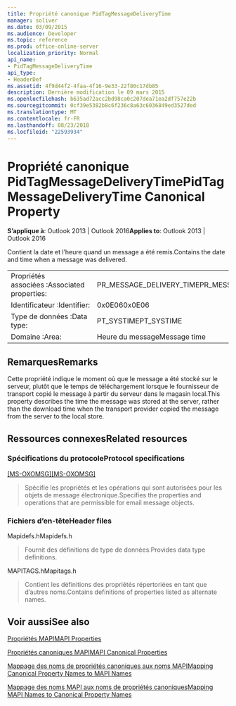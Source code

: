```yaml
---
title: Propriété canonique PidTagMessageDeliveryTime
manager: soliver
ms.date: 03/09/2015
ms.audience: Developer
ms.topic: reference
ms.prod: office-online-server
localization_priority: Normal
api_name:
- PidTagMessageDeliveryTime
api_type:
- HeaderDef
ms.assetid: 4f9d44f2-4faa-4f16-9e33-22f80c17db85
description: Dernière modification le 09 mars 2015
ms.openlocfilehash: b635ad72acc2bd98ca0c207dea71ea2df757e22b
ms.sourcegitcommit: 0cf39e5382b8c6f236c8a63c6036849ed3527ded
ms.translationtype: MT
ms.contentlocale: fr-FR
ms.lasthandoff: 08/23/2018
ms.locfileid: "22593934"
---
```

# <a name="pidtagmessagedeliverytime-canonical-property"></a><span data-ttu-id="42bb1-103">Propriété canonique PidTagMessageDeliveryTime</span><span class="sxs-lookup"><span data-stu-id="42bb1-103">PidTagMessageDeliveryTime Canonical Property</span></span>

  
  
<span data-ttu-id="42bb1-104">**S’applique à**: Outlook 2013 | Outlook 2016</span><span class="sxs-lookup"><span data-stu-id="42bb1-104">**Applies to**: Outlook 2013 | Outlook 2016</span></span> 
  
<span data-ttu-id="42bb1-105">Contient la date et l’heure quand un message a été remis.</span><span class="sxs-lookup"><span data-stu-id="42bb1-105">Contains the date and time when a message was delivered.</span></span> 
  
|||
|:-----|:-----|
|<span data-ttu-id="42bb1-106">Propriétés associées :</span><span class="sxs-lookup"><span data-stu-id="42bb1-106">Associated properties:</span></span>  <br/> |<span data-ttu-id="42bb1-107">PR_MESSAGE_DELIVERY_TIME</span><span class="sxs-lookup"><span data-stu-id="42bb1-107">PR_MESSAGE_DELIVERY_TIME</span></span>  <br/> |
|<span data-ttu-id="42bb1-108">Identificateur :</span><span class="sxs-lookup"><span data-stu-id="42bb1-108">Identifier:</span></span>  <br/> |<span data-ttu-id="42bb1-109">0x0E06</span><span class="sxs-lookup"><span data-stu-id="42bb1-109">0x0E06</span></span>  <br/> |
|<span data-ttu-id="42bb1-110">Type de données :</span><span class="sxs-lookup"><span data-stu-id="42bb1-110">Data type:</span></span>  <br/> |<span data-ttu-id="42bb1-111">PT_SYSTIME</span><span class="sxs-lookup"><span data-stu-id="42bb1-111">PT_SYSTIME</span></span>  <br/> |
|<span data-ttu-id="42bb1-112">Domaine :</span><span class="sxs-lookup"><span data-stu-id="42bb1-112">Area:</span></span>  <br/> |<span data-ttu-id="42bb1-113">Heure du message</span><span class="sxs-lookup"><span data-stu-id="42bb1-113">Message time</span></span>  <br/> |
   
## <a name="remarks"></a><span data-ttu-id="42bb1-114">Remarques</span><span class="sxs-lookup"><span data-stu-id="42bb1-114">Remarks</span></span>

<span data-ttu-id="42bb1-115">Cette propriété indique le moment où que le message a été stocké sur le serveur, plutôt que le temps de téléchargement lorsque le fournisseur de transport copié le message à partir du serveur dans le magasin local.</span><span class="sxs-lookup"><span data-stu-id="42bb1-115">This property describes the time the message was stored at the server, rather than the download time when the transport provider copied the message from the server to the local store.</span></span>
  
## <a name="related-resources"></a><span data-ttu-id="42bb1-116">Ressources connexes</span><span class="sxs-lookup"><span data-stu-id="42bb1-116">Related resources</span></span>

### <a name="protocol-specifications"></a><span data-ttu-id="42bb1-117">Spécifications du protocole</span><span class="sxs-lookup"><span data-stu-id="42bb1-117">Protocol specifications</span></span>

<span data-ttu-id="42bb1-118">[[MS-OXOMSG]](http://msdn.microsoft.com/library/daa9120f-f325-4afb-a738-28f91049ab3c%28Office.15%29.aspx)</span><span class="sxs-lookup"><span data-stu-id="42bb1-118">[[MS-OXOMSG]](http://msdn.microsoft.com/library/daa9120f-f325-4afb-a738-28f91049ab3c%28Office.15%29.aspx)</span></span>
  
> <span data-ttu-id="42bb1-119">Spécifie les propriétés et les opérations qui sont autorisées pour les objets de message électronique.</span><span class="sxs-lookup"><span data-stu-id="42bb1-119">Specifies the properties and operations that are permissible for email message objects.</span></span>
    
### <a name="header-files"></a><span data-ttu-id="42bb1-120">Fichiers d’en-tête</span><span class="sxs-lookup"><span data-stu-id="42bb1-120">Header files</span></span>

<span data-ttu-id="42bb1-121">Mapidefs.h</span><span class="sxs-lookup"><span data-stu-id="42bb1-121">Mapidefs.h</span></span>
  
> <span data-ttu-id="42bb1-122">Fournit des définitions de type de données.</span><span class="sxs-lookup"><span data-stu-id="42bb1-122">Provides data type definitions.</span></span>
    
<span data-ttu-id="42bb1-123">MAPITAGS.h</span><span class="sxs-lookup"><span data-stu-id="42bb1-123">Mapitags.h</span></span>
  
> <span data-ttu-id="42bb1-124">Contient les définitions des propriétés répertoriées en tant que d’autres noms.</span><span class="sxs-lookup"><span data-stu-id="42bb1-124">Contains definitions of properties listed as alternate names.</span></span>
    
## <a name="see-also"></a><span data-ttu-id="42bb1-125">Voir aussi</span><span class="sxs-lookup"><span data-stu-id="42bb1-125">See also</span></span>



[<span data-ttu-id="42bb1-126">Propriétés MAPI</span><span class="sxs-lookup"><span data-stu-id="42bb1-126">MAPI Properties</span></span>](mapi-properties.md)
  
[<span data-ttu-id="42bb1-127">Propriétés canoniques MAPI</span><span class="sxs-lookup"><span data-stu-id="42bb1-127">MAPI Canonical Properties</span></span>](mapi-canonical-properties.md)
  
[<span data-ttu-id="42bb1-128">Mappage des noms de propriétés canoniques aux noms MAPI</span><span class="sxs-lookup"><span data-stu-id="42bb1-128">Mapping Canonical Property Names to MAPI Names</span></span>](mapping-canonical-property-names-to-mapi-names.md)
  
[<span data-ttu-id="42bb1-129">Mappage des noms MAPI aux noms de propriétés canoniques</span><span class="sxs-lookup"><span data-stu-id="42bb1-129">Mapping MAPI Names to Canonical Property Names</span></span>](mapping-mapi-names-to-canonical-property-names.md)

